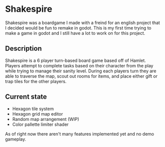 # Shakespire

Shakespire was a boardgame I made with a freind for an english project that I decided would be fun to remake in godot. This is my first time trying to make a game in godot and I still have a lot to work on for this project. 

## Description

Shakespire is a 6 player turn-based board game based off of Hamlet. Players attempt to complete tasks based on their character from the play while trying to manage their sanity level. During each players turn they are able to traverse the map, scout out rooms for items, and place either gift or trap tiles for the other players.

## Current state

* Hexagon tile system
* Hexagon grid map editor 
* Random map arrangement (WIP)
* Color pallette limiter shader



As of right now there aren't many features implemented yet and no demo gameplay. 